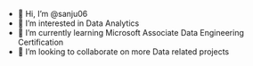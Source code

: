 - 👋 Hi, I’m @sanju06
- 👀 I’m interested in Data Analytics
- 🌱 I’m currently learning Microsoft Associate Data Engineering Certification
- 💞️ I’m looking to collaborate on more Data related projects

<!---
sanju06/sanju06 is a ✨ special ✨ repository because its `README.md` (this file) appears on your GitHub profile.
You can click the Preview link to take a look at your changes.
--->
